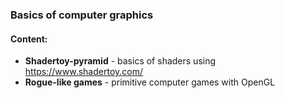 ### Basics of computer graphics

#### Content:
* **Shadertoy-pyramid** - basics of shaders using https://www.shadertoy.com/
* **Rogue-like games** - primitive computer games with OpenGL
